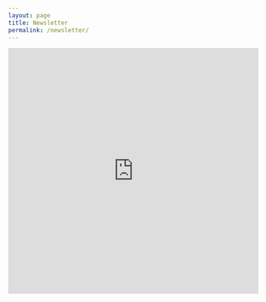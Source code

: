 ```yaml
---
layout: page
title: Newsletter
permalink: /newsletter/
---
```

<center><iframe src="https://app.e2ma.net/app2/audience/signup/1921180/1912628/" width="510" height="500" frameborder="0"></iframe></center>
